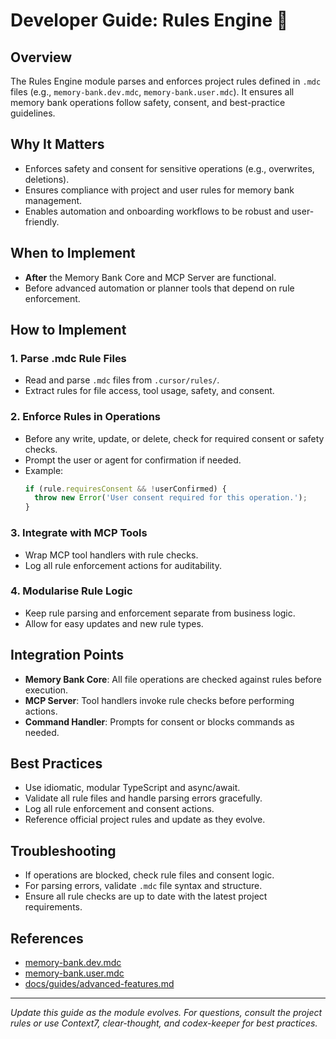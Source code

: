 # Developer Guide: Rules Engine 🐹

## Overview
The Rules Engine module parses and enforces project rules defined in `.mdc` files (e.g., `memory-bank.dev.mdc`, `memory-bank.user.mdc`). It ensures all memory bank operations follow safety, consent, and best-practice guidelines.

## Why It Matters
- Enforces safety and consent for sensitive operations (e.g., overwrites, deletions).
- Ensures compliance with project and user rules for memory bank management.
- Enables automation and onboarding workflows to be robust and user-friendly.

## When to Implement
- **After** the Memory Bank Core and MCP Server are functional.
- Before advanced automation or planner tools that depend on rule enforcement.

## How to Implement
### 1. Parse .mdc Rule Files
- Read and parse `.mdc` files from `.cursor/rules/`.
- Extract rules for file access, tool usage, safety, and consent.

### 2. Enforce Rules in Operations
- Before any write, update, or delete, check for required consent or safety checks.
- Prompt the user or agent for confirmation if needed.
- Example:
  ```ts
  if (rule.requiresConsent && !userConfirmed) {
    throw new Error('User consent required for this operation.');
  }
  ```

### 3. Integrate with MCP Tools
- Wrap MCP tool handlers with rule checks.
- Log all rule enforcement actions for auditability.

### 4. Modularise Rule Logic
- Keep rule parsing and enforcement separate from business logic.
- Allow for easy updates and new rule types.

## Integration Points
- **Memory Bank Core**: All file operations are checked against rules before execution.
- **MCP Server**: Tool handlers invoke rule checks before performing actions.
- **Command Handler**: Prompts for consent or blocks commands as needed.

## Best Practices
- Use idiomatic, modular TypeScript and async/await.
- Validate all rule files and handle parsing errors gracefully.
- Log all rule enforcement and consent actions.
- Reference official project rules and update as they evolve.

## Troubleshooting
- If operations are blocked, check rule files and consent logic.
- For parsing errors, validate `.mdc` file syntax and structure.
- Ensure all rule checks are up to date with the latest project requirements.

## References
- [memory-bank.dev.mdc](../../.cursor/rules/memory-bank.dev.mdc)
- [memory-bank.user.mdc](../../.cursor/rules/memory-bank.user.mdc)
- [docs/guides/advanced-features.md](../guides/advanced-features.md)

---
*Update this guide as the module evolves. For questions, consult the project rules or use Context7, clear-thought, and codex-keeper for best practices.*

